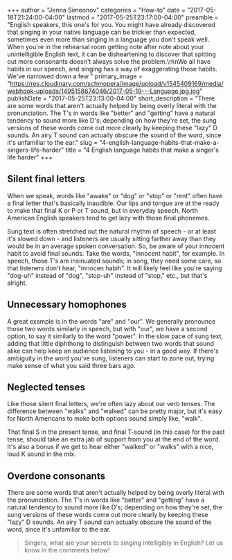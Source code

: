 +++
author = "Jenna Simeonov"
categories = "How-to"
date = "2017-05-18T21:24:00-04:00"
lastmod = "2017-05-25T23:17:00-04:00"
preamble = "English speakers, this one's for you. You might have already discovered that singing in your native language can be trickier than expected, sometimes even more than singing in a language you don't speak well. When you're in the rehearsal room getting note after note about your unintelligible English text, it can be disheartening to discover that spitting out more consonants doesn't always solve the problem.\n\nWe all have habits in our speech, and singing has a way of exaggerating those habits. We've narrowed down a few "
primary_image = "https://res.cloudinary.com/schmopera/image/upload/v1545409169/media/webhook-uploads/1495158674046/2017-05-19---Language.jpg.jpg"
publishDate = "2017-05-25T23:13:00-04:00"
short_description = "There are some words that aren&#039;t actually helped by being overly literal with the pronunciation. The T&#039;s in words like &quot;better&quot; and &quot;getting&quot; have a natural tendency to sound more like D&#039;s; depending on how they&#039;re set, the sung versions of these words come out more clearly by keeping these &quot;lazy&quot; D sounds. An airy T sound can actually obscure the sound of the word, since it&#039;s unfamiliar to the ear."
slug = "4-english-language-habits-that-make-a-singers-life-harder"
title = "4 English language habits that make a singer&#039;s life harder"
+++

## Silent final letters

When we speak, words like "awake" or "dog" or "stop" or "rent" often have a final letter that's basically inaudible. Our lips and tongue are at the ready to make that final K or P or T sound, but in everyday speech, North American English speakers tend to get lazy with those final phonemes.

Sung text is often stretched out the natural rhythm of speech - or at least it's slowed down - and listeners are usually sitting farther away than they would be in an average spoken conversation. So, be aware of your innocent habit to avoid final sounds. Take the words, "innocent habit", for example. In speech, those T's are insinuated sounds; in song, they need some care, so that listeners don't hear, "innocen habih". It will likely feel like you're saying "dog-uh" instead of "dog", "stop-uh" instead of "stop," etc., but that's alright.

## Unnecessary homophones

A great example is in the words "are" and "our". We generally pronounce those two words similarly in speech, but with "our", we have a second option, to say it similarly to the word "power". In the slow pace of sung text, adding that little diphthong to distinguish between two words that sound alike can help keep an audience listening to you - in a good way. If there's ambiguity in the word you've sung, listeners can start to zone out, trying make sense of what you said three bars ago.

## Neglected tenses

Like those silent final letters, we're often lazy about our verb tenses. The difference between "walks" and "walked" can be pretty major, but it's easy for North Americans to make both options sound simply like, "walk".

That final S in the present tense, and final T-sound (in this case) for the past tense, should take an extra jab of support from you at the end of the word. It's also a bonus if we get to hear either "walked" or "walks" with a nice, loud K sound in the mix.

## Overdone consonants

There are some words that aren't actually helped by being overly literal with the pronunciation. The T's in words like "better" and "getting" have a natural tendency to sound more like D's; depending on how they're set, the sung versions of these words come out more clearly by keeping these "lazy" D sounds. An airy T sound can actually obscure the sound of the word, since it's unfamiliar to the ear.

>Singers, what are your secrets to singing intelligibly in English? Let us know in the comments below!
